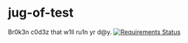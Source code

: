 # jug-of-test
Br0k3n c0d3z that w1ll ru1n yr d@y.
[![Requirements Status](https://requires.io/github/b00kwrm/jug-of-test/requirements.svg?branch=master)](https://requires.io/github/b00kwrm/jug-of-test/requirements/?branch=master)
